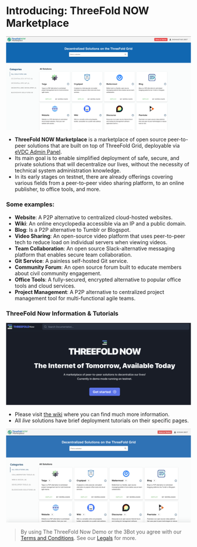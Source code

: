 # Introducing: ThreeFold NOW Marketplace

![](./img/now_marketplace.png)

- __ThreeFold NOW Marketplace__ is a marketplace of open source peer-to-peer solutions that are built on top of ThreeFold Grid,  deployable via [eVDC Admin Panel](evdc.md).
- Its main goal is to enable simplified deployment of safe, secure, and private solutions that will decentralize our lives, without the necessity of technical system administration knowledge.
- In its early stages on testnet, there are already offerings covering various fields from a peer-to-peer video sharing platform, to an online publisher, to office tools, and more.

<!-- > See [__Getting Started Manual__](threefold_now_getting_started.md). -->

### Some examples:

<!-- - [__3Bot__](3bot.md): A versatile tool to administrate and control processes and activities of your solutions on top of the TF Grid. -->
- __Website__: A P2P alternative to centralized cloud-hosted websites.
- __Wiki__: An online encyclopedia accessible via an IP and a public domain.
- __Blog__: Is a P2P alternative to Tumblr or Blogspot. 
- __Video Sharing__: An open-source video platform that uses peer-to-peer tech to reduce load on individual servers when viewing videos. 
- __Team Collaboration__: An open source Slack-alternative messaging platform that enables secure team collaboration.
- __Git Service__: A painless self-hosted Git service.
- __Community Forum__: An open source forum built to educate members about civil community engagement. 
- __Office Tools__: A fully-secured, encrypted alternative to popular office tools and cloud services. 
- __Project Management__: A P2P alternative to centralized project management tool for multi-functional agile teams.

### ThreeFold Now Information & Tutorials

![](./img/now_wiki.png)

- Please visit [the wiki](https://now.threefold.io) where you can find much more information.
- All *live* solutions have brief deployment tutorials on their specific pages.

![](./img/tfnowscreen.png)

> By using The ThreeFold Now Demo or the 3Bot you agree with our [Terms and Conditions](terms_conditions). See our [Legals](legal.md) for more.